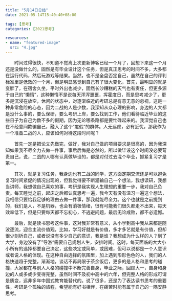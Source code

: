 ```yaml
---
title: "5月14日总结"
date: 2021-05-14T15:40:40+08:00

tags: [思考]
categories: [2021思考]

resources:
- name: "featured-image"
  src: "4.jpg"
---
```


<!--more-->

&emsp;&emsp;时间过得很快，不知道不觉离上次更新博客已经一个月了，回想下来这一个月还是没做什么的，固然是有毕业设计这个任务，但是真正思考的时间不多，大多都在运行代码，然后玩游戏等结果。当然，也不是全盘否定自己，虽然在自己的评判标准里是低效的一个月，但是明显感觉到自己有了很大变化，首先，最明显的就是变胖了，在宿舍久坐，平时外出也减少，固然长沙糟糕的天气也有责任，但更多源于自己的“懒惰”，这种懒惰不是说每天浑浑噩噩，挥霍度日，而是思考减少了，更多是沉浸在放空，休闲的状态中，对逐渐临近的考研总是有意无意的忽视，这是一种非常危险的心态，因为二战的人是少数，我深知从众心理的影响，身边的人大都是没什么事的，要么保研，要么考研上岸，要么找到工作，他们看待临近毕业的这些日子为自己为数不多的假期，因为无论哪条路都是要忙碌起来的。我深觉自己也在不经意间欺骗自己，融入了这个“度假”的群体。人无远虑，必有近忧，那我作为一个准备二战的人，应该如何对待这段时间呢？

　　首先一定是把论文先做完，做好，我对自己做的项目要求是很高的，因为我深知如果我不尽全力去做一件事，事后后悔是必然的，所以做毕设这个时间没必要苛责自己，说，二战的人哪有认真做毕设的，都是对付过去混个毕业，抓紧复习才是第一。

　　其次，就是复习任务，我身边也有二战的同学，这方面定期交流还是可以避免复习时间紧促的情况出现的，但我觉得要不断灌输自己一个想法，我想读研，我想当讲师，我想做自己喜欢的事，考研是我实现人生理想的重要一步，我对自己负责。每天睡觉之前，起床之后都认真思考一遍，我今天有没有温习一遍这个想法，我相信只要给我足够的理由去做一件事，那我就能尽全力。这个也就是之前提到的，我们是人，不是机器，也会有消极情绪，很有可能我们很久都走不出来，每天效率低下，但是只要每天都不忘初心，不逃避问题，最后无论成败，都不必遗憾。

　　最后，就是读书思考这件事，这对我非常有意义，从小学到高中我从来都是随波逐流，迎合主流价值观，比如，学习好就是有价值，多才多艺就是有价值，但却很少剖析自己，或者说没有多少自己的意识，我是谁？我想成为什么样的人？到了大学，身边没有了”导游“需要自己规划人生，安排时间。这时，每天面临的大大小小所有的选择都要自己决定，这些决定或简单，或困难，但可以说都是一个人意识或者说人格的体现。在这种自由选择的氛围里，加上遇到形形色色的人，我们的人格快速趋于完整，渐渐地，谈话不再局限于茶余饭后，更多的是人格和思考的碰撞，大家都在与别人人格的碰撞中不断完善自身，毕业之际，回顾大一，自身和身边的人或多或少变得完整，虽然时间不及初中高中的六年，但完整人格的形成可谓是质变，远非多年中国式教育能替代的。说了很多，还是为了表达读书思考的重要性，考研是个孤独的旅程，希望能有好书相伴，在痛苦时能有属于自己的一隅安静思考。


